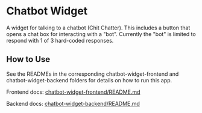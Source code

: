 # Chatbot Widget

A widget for talking to a chatbot (Chit Chatter). This includes a button that opens a chat box for interacting with a "bot". Currently the "bot" is limited to respond with 1 of 3 hard-coded responses.


## How to Use

See the READMEs in the corresponding chatbot-widget-frontend and chatbot-widget-backend folders for details on how to run this app.

Frontend docs: [chatbot-widget-frontend/README.md](./chatbot-widget-frontend/README.md)

Backend docs: [chatbot-widget-backend/README.md](./chatbot-widget-backend/README.md)
